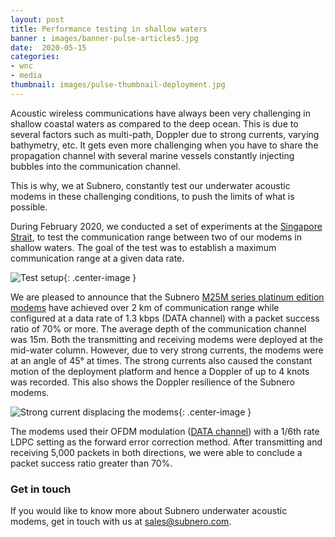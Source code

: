 ```yaml
---
layout: post
title: Performance testing in shallow waters
banner : images/banner-pulse-articles5.jpg
date:  2020-05-15
categories:
- wnc
- media
thumbnail: images/pulse-thumbnail-deployment.jpg
---
```


Acoustic wireless communications have always been very challenging in shallow coastal waters as compared to the deep ocean. This is due to several factors such as multi-path, Doppler due to strong currents, varying bathymetry, etc. It gets even more challenging when you have to share the propagation channel with several marine vessels constantly injecting bubbles into the communication channel.

This is why, we at Subnero, constantly test our underwater acoustic modems in these challenging conditions, to push the limits of what is possible.

During February 2020, we conducted a set of experiments at the [Singapore Strait](https://en.wikipedia.org/wiki/Singapore_Strait), to test the communication range between two of our modems in shallow waters. The goal of the test was to establish a maximum communication range at a given data rate.

![Test setup]({{site.baseurl}}/images/test-setup.jpg){: .center-image  }

We are pleased to announce that the Subnero [M25M series platinum edition modems](https://subnero.com/products/platinum.html) have achieved over 2 km of communication range while configured at a data rate of 1.3 kbps (DATA channel) with a packet success ratio of 70% or more. The average depth of the communication channel was 15m. Both the transmitting and receiving modems were deployed at the mid-water column. However, due to very strong currents, the modems were at an angle of 45° at times. The strong currents also caused the constant motion of the deployment platform and hence a Doppler of up to 4 knots was recorded. This also shows the Doppler resilience of the Subnero modems.

![Strong current displacing the modems]({{site.baseurl}}/images/deployment.png){: .center-image  }

The modems used their OFDM modulation ([DATA channel](https://unetstack.net/handbook/unet-handbook_physical_service.html#_control_and_data_channels)) with a 1/6th rate LDPC setting as the forward error correction method. After transmitting and receiving 5,000 packets in both directions, we were able to conclude a packet success ratio greater than 70%.

### Get in touch
If you would like to know more about Subnero underwater acoustic modems, get in touch with us at sales@subnero.com.
